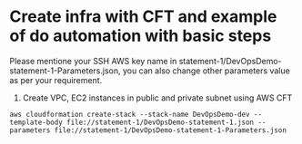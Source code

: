 # Create infra with CFT and example of do automation with basic steps

Please mentione your SSH AWS key name in statement-1/DevOpsDemo-statement-1-Parameters.json, you can also change other parameters value as per your requirement.

1) Create VPC, EC2 instances in public and private subnet using AWS CFT
```
aws cloudformation create-stack --stack-name DevOpsDemo-dev --template-body file://statement-1/DevOpsDemo-statement-1.json --parameters file://statement-1/DevOpsDemo-statement-1-Parameters.json
```
